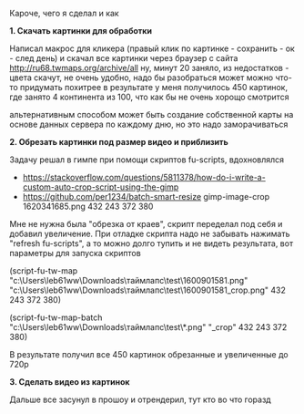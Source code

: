 Кароче, чего я сделал и как

**1. Скачать картинки для обработки**


Написал макрос для кликера (правый клик по картинке - сохранить - ок - след день) и скачал все картинки через браузер с сайта
http://ru68.twmaps.org/archive/all
ну, минут 20 заняло, из недостатков - цвета скачут, не очень удобно, надо бы разобраться может можно что-то придумать похитрее
в результате у меня получилось 450 картинок, где занято 4 континента из 100, что как бы не очень хорощо смотрится

альтернативным способом может быть создание собственной карты на основе данных сервера по каждому дню, но это надо заморачиваться

**2. Обрезать картинки под размер видео и приблизить**


Задачу решал в гимпе при помощи скриптов fu-scripts, вдохновлялся
* https://stackoverflow.com/questions/5811378/how-do-i-write-a-custom-auto-crop-script-using-the-gimp
* https://github.com/per1234/batch-smart-resize
gimp-image-crop 1620341685.png 432 243 372 380

Мне не нужна была "обрезка от краев", скрипт переделал под себя и добавил увеличение. При отладке скрипта надо не забывать нажимать "refresh fu-scripts", а то можно долго тупить и не видеть результата, вот параметры для запуска скриптов

(script-fu-tw-map "c:\\Users\\leb61ww\\Downloads\\таймлапс\\test\\1600901581.png" 
"c:\\Users\\leb61ww\\Downloads\\таймлапс\\test\\1600901581_crop.png" 432 243 372 380)

(script-fu-tw-map-batch "c:\\Users\\leb61ww\\Downloads\\таймлапс\\test\\*.png"
"_crop" 432 243 372 380)

В результате получил все 450 картинок обрезанные и увеличенные до 720p

**3. Сделать видео из картинок**


Дальше все засунул в прошоу и отрендерил, тут кто во что горазд
